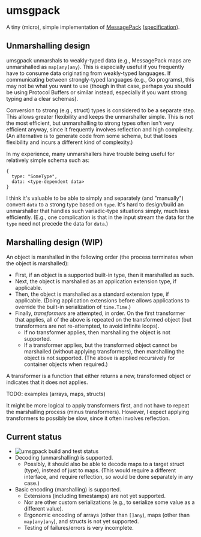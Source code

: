 # umsgpack

A tiny (micro), simple implementation of [MessagePack](https://msgpack.org/)
([specification](https://github.com/msgpack/msgpack/blob/master/spec.md)).

## Unmarshalling design

umsgpack unmarshals to weakly-typed data (e.g., MessagePack maps are unmarshalled as `map[any]any`).
This is especially useful if you frequently have to consume data originating from weakly-typed
languages. If communicating between strongly-typed languages (e.g., Go programs), this may not be
what you want to use (though in that case, perhaps you should be using Protocol Buffers or similar
instead, especially if you want strong typing and a clear schemas).

Conversion to strong (e.g., struct) types is considered to be a separate step. This allows greater
flexibility and keeps the unmarshaller simple. This is not the most efficient, but unmarshalling to
strong types often isn't very efficient anyway, since it frequently involves reflection and high
complexity. (An alternative is to generate code from some schema, but that loses flexibility and
incurs a different kind of complexity.)

In my experience, many unmarshallers have trouble being useful for relatively simple schema such as:
```
{
  type: "SomeType",
  data: <type-dependent data>
}
```
I think it's valuable to be able to simply and separately (and "manually") convert `data` to a
strong type based on `type`. It's hard to design/build an unmarshaller that handles such
variadic-type situations simply, much less efficiently. (E.g., one complication is that in the input
stream the data for the `type` need not precede the data for `data`.)

## Marshalling design (WIP)

An object is marshalled in the following order (the process terminates when the object is
marshalled):
* First, if an object is a supported built-in type, then it marshalled as such.
* Next, the object is marshalled as an application extension type, if applicable.
* Then, the object is marshalled as a standard extension type, if applicable. (Doing application
  extensions before allows applications to override the built-in serialization of `time.Time`.)
* Finally, *transformers* are attempted, in order. On the first transformer that applies, all of the
  above is repeated on the transformed object (but transformers are not re-attempted, to avoid
  infinite loops).
  * If no transformer applies, then marshalling the object is not supported.
  * If a transformer applies, but the transformed object cannot be marshalled (without applying
    transformers), then marshalling the object is not supported.
(The above is applied recursively for container objects when required.)

A transformer is a function that either returns a new, transformed object or indicates that it does
not applies.

TODO: examples (arrays, maps, structs)

It might be more logical to apply transformers first, and not have to repeat the marshalling process
(minus transformers). However, I expect applying transformers to possibly be slow, since it often
involves reflection.

## Current status

* ![umsgpack build and test status](https://github.com/viettrungluu/umsgpack/actions/workflows/go.yml/badge.svg)
* Decoding (unmarshalling) is supported.
  * Possibly, it should also be able to decode maps to a target struct (type), instead of just to
    maps. (This would require a different interface, and require reflection, so would be done
    separately in any case.)
* Basic encoding (marshalling) is supported.
  * Extensions (including timestamps) are not yet supported.
  * Nor are other custom serializations (e.g., to serialize some value as a different value).
  * Ergonomic encoding of arrays (other than `[]any`), maps (other than `map[any]any`), and structs
    is not yet supported.
  * Testing of failures/errors is very incomplete.
